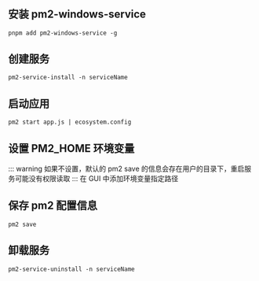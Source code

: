 #

## 安装 pm2-windows-service

```
pnpm add pm2-windows-service -g
```

## 创建服务

```
pm2-service-install -n serviceName
```

## 启动应用

```
pm2 start app.js | ecosystem.config
```

## 设置 PM2_HOME 环境变量

::: warning
如果不设置，默认的 pm2 save 的信息会存在用户的目录下，重启服务可能没有权限读取
:::
在 GUI 中添加环境变量指定路径

## 保存 pm2 配置信息

```
pm2 save
```

## 卸载服务

```
pm2-service-uninstall -n serviceName
```
